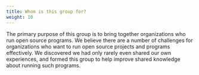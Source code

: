```yaml
---
title: Whom is this group for?
weight: 10
---
```


The primary purpose of this group is to bring together organizations who run open source programs. We believe there are a number of challenges for organizations who
want to run open source projects and programs effectively. We discovered we had only rarely even shared our own experiences, and formed this group to help improve shared knowledge about running such programs.
